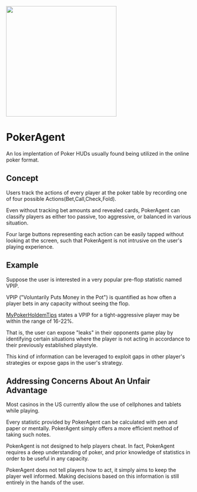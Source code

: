 <img src="https://github.com/constaac/PokerAgent/blob/development/POKER%20AGENT%20ROUGH%20LOGO-01.png?raw=true" width="300" height="300" align="center">

# PokerAgent

An Ios implentation of Poker HUDs usually found being utilized in the online poker format.

## Concept

Users track the actions of every player at the poker table by recording one of four possible Actions(Bet,Call,Check,Fold).

Even without tracking bet amounts and revealed cards, PokerAgent can classify players as either too passive, too aggressive, or balanced in various situation.

Four large buttons representing each action can be easily tapped without looking at the screen, such that PokerAgent is not intrusive on the user's playing experience.

## Example

Suppose the user is interested in a very popular pre-flop statistic named VPIP.

VPIP ("Voluntarily Puts Money in the Pot") is quantified as how often a player bets in any capacity without seeing the flop.

[MyPokerHoldemTips](https://www.myholdempokertips.com/hud-stats-vpip) states a VPIP for a tight-aggressive player may be within the range of 16-22%.

That is, the user can expose "leaks" in their opponents game play by identifying certain situations where the player is not acting in accordance to their previously established playstyle.

This kind of information can be leveraged to exploit gaps in other player's strategies or expose gaps in the user's strategy.

## Addressing Concerns About An Unfair Advantage

Most casinos in the US currently allow the use of cellphones and tablets while playing.

Every statistic provided by PokerAgent can be calculated with pen and paper or mentally. PokerAgent simply offers a more efficient method of taking such notes.

PokerAgent is not designed to help players cheat. In fact, PokerAgent requires a deep understanding of poker, and prior knowledge of statistics in order to be useful in any capacity.

PokerAgent does not tell players how to act, it simply aims to keep the player well informed. Making decisions based on this information is still entirely in the hands of the user.
